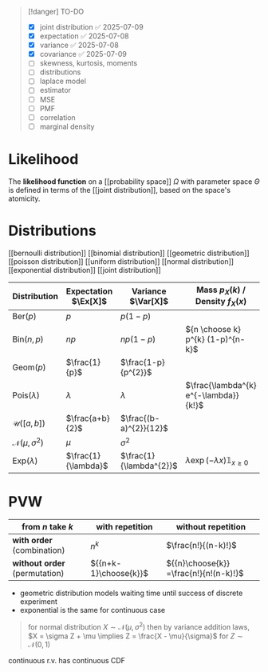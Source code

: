 
> [!danger] TO-DO
> - [x] joint distribution ✅ 2025-07-09
> - [x] expectation ✅ 2025-07-08
> - [x] variance ✅ 2025-07-08
> - [x] covariance ✅ 2025-07-09
> - [ ] skewness, kurtosis, moments
> - [ ] distributions
> - [ ] laplace model
> - [ ] estimator
> - [ ] MSE
> - [ ] PMF
> - [ ] correlation
> - [ ] marginal density


# Likelihood
The **likelihood function** on a [[probability space]] $\Omega$ with parameter space $\Theta$ is defined in terms of the [[joint distribution]], based on the space's atomicity.


# Distributions

[[bernoulli distribution]]
[[binomial distribution]]
[[geometric distribution]]
[[poisson distribution]]
[[uniform distribution]]
[[normal distribution]]
[[exponential distribution]]
[[joint distribution]]

| Distribution                   | Expectation $\Ex[X]$ | Variance $\Var[X]$      | Mass $p_{X}(k)$ / Density $f_{X}(x)$             | Distribution $F_{X}(x)$ |
| ------------------------------ | -------------------- | ----------------------- | ------------------------------------------------ | ----------------------- |
| $\mathrm{Ber}(p)$              | $p$                  | $p(1-p)$                |                                                  |                         |
| $\mathrm{Bin}(n, p)$           | $np$                 | $np(1-p)$               | ${n \choose k} p^{k} (1-p)^{n-k}$                |                         |
| $\mathrm{Geom}(p)$             | $\frac{1}{p}$        | $\frac{1-p}{p^{2}}$     |                                                  |                         |
| $\mathrm{Pois}(\lambda)$       | $\lambda$            | $\lambda$               | $\frac{\lambda^{k} e^{-\lambda}}{k!}$            |                         |
| $\mathcal{U}([a, b])$          | $\frac{a+b}{2}$      | $\frac{(b-a)^{2}}{12}$  |                                                  |                         |
| $\mathcal{N}(\mu, \sigma^{2})$ | $\mu$                | $\sigma^{2}$            |                                                  |                         |
| $\mathrm{Exp}(\lambda)$        | $\frac{1}{\lambda}$  | $\frac{1}{\lambda^{2}}$ | $\lambda \exp(-\lambda x) \mathbb{1}_{x \geq 0}$ | $1-e^{-\lambda x}$      |




# PVW

| from $n$ take $k$               | with repetition       | without repetition                     |
| ------------------------------- | --------------------- | -------------------------------------- |
| **with order** (combination)    | $n^{k}$               | $\frac{n!}{(n-k)!}$                    |
| **without order** (permutation) | ${{n+k-1}\choose{k}}$ | ${{n}\choose{k}} =\frac{n!}{n!(n-k)!}$ |


- geometric distribution models waiting time until success of discrete experiment
- exponential is the same for continuous case


> for normal distribution $X \sim \mathcal{N}(\mu, \sigma^{2})$ then by variance addition laws, $X = \sigma Z + \mu \implies Z = \frac{X - \mu}{\sigma}$ for $Z \sim \mathcal{N}(0, 1)$



continuous r.v. has continuous CDF